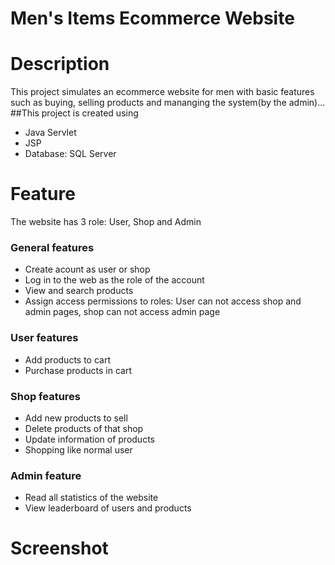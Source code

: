 # Men's Items Ecommerce Website

# Description
This project simulates an ecommerce website for men with basic features such as buying, selling products and mananging the system(by the admin)...
##This project is created using
 - Java Servlet
 - JSP
 - Database: SQL Server
# Feature
The website has 3 role: User, Shop and Admin
### General features
 - Create acount as user or shop
 - Log in to the web as the role of the account
 - View and search products
 - Assign access permissions to roles: User can not access shop and admin pages, shop can not access admin page
### User features
 - Add products to cart
 - Purchase products in cart
### Shop features
 - Add  new products to sell
 - Delete products of that shop
 - Update information of products
 - Shopping like normal user
### Admin feature
 - Read all statistics of the website
 - View leaderboard of users and products
# Screenshot
